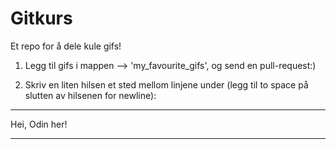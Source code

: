 # Gitkurs
Et repo for å dele kule gifs!
1. Legg til gifs i mappen --> 'my_favourite_gifs', og send en pull-request:)

2. Skriv en liten hilsen et sted mellom linjene under (legg til to space på slutten av hilsenen for newline):
__________________________
Hei, Odin her! 

__________________________